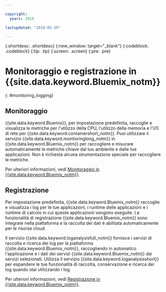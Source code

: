 ```yaml
---

copyright:
  years: 2018

lastupdated: "2018-05-29"

---
```


{:shortdesc: .shortdesc}
{:new_window: target="_blank"}
{:codeblock: .codeblock}
{:tip: .tip}
{:screen: .screen}
{:pre: .pre}

# Monitoraggio e registrazione in {{site.data.keyword.Bluemix_notm}}
{: #monitoring_logging}

## Monitoraggio
{{site.data.keyword.Bluemix}}, per impostazione predefinita, raccoglie e visualizza le metriche per l'utilizzo della CPU, l'utilizzo della memoria e l'I/O di rete per {{site.data.keyword.containershort_notm}}. Puoi utilizzare il servizio {{site.data.keyword.monitoringlong_notm}} in {{site.data.keyword.Bluemix_notm}} per raccogliere e misurare automaticamente le metriche chiave dal tuo ambiente e dalle tue applicazioni. Non è richiesta alcuna strumentazione speciale per raccogliere le metriche.

Per ulteriori informazioni, vedi [Monitoraggio in {{site.data.keyword.Bluemix_notm}}](/docs/services/cloud-monitoring/monitoring_ov.html#monitoring_ov).

## Registrazione
Per impostazione predefinita, {{site.data.keyword.Bluemix_notm}} raccoglie e visualizza i log per le tue applicazioni, i runtime delle applicazioni e i runtime di calcolo in cui queste applicazioni vengono eseguite. Le funzionalità di registrazione {{site.data.keyword.Bluemix_notm}} sono integrate nella piattaforma e la raccolta dei dati è abilitata automaticamente per le risorse cloud. 

Il servizio {{site.data.keyword.loganalysisfull_notm}} fornisce i servizi di raccolta e ricerca dei log per la piattaforma {{site.data.keyword.Bluemix_notm}}, raccogliendo in automatico l'applicazione e i dati dei servizi {{site.data.keyword.Bluemix_notm}} dai servizi selezionati. Utilizza il servizio {{site.data.keyword.loganalysisshort}} per espandere le tue funzionalità di raccolta, conservazione e ricerca dei log quando stai utilizzando i log.

Per ulteriori informazioni, vedi [Registrazione in {{site.data.keyword.Bluemix_notm}}](/docs/services/CloudLogAnalysis/log_analysis_ov.html#log_analysis_ov).
